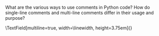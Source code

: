 What are the various ways to use comments in Python code? How do single-line comments and multi-line comments differ in their usage and purpose?

\TextField[multiline=true, width=\linewidth, height=3.75em]{}